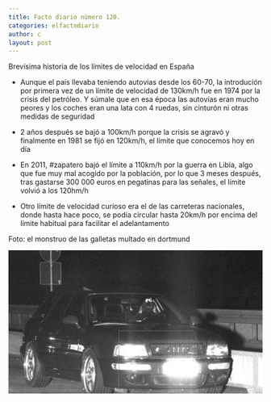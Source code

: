 ```yaml
---
title: Facto diario número 120.
categories: elfactodiario
author: c
layout: post
---
```

Brevísima historia de los límites de velocidad en España
- Aunque el país llevaba teniendo autovías desde los 60-70, la introdución por primera vez de un límite de velocidad de 130km/h fue en 1974 por la crisis del petróleo. Y súmale que en esa época las autovías eran mucho peores y los coches eran una lata con 4 ruedas, sin cinturón ni otras medidas de seguridad

- 2 años después se bajó a 100km/h porque la crisis se agravó y finalmente en 1981 se fijó en 120km/h, el límite que conocemos hoy en día

- En 2011, #zapatero bajó el límite a 110km/h por la guerra en Libia, algo que fue muy mal acogido por la población, por lo que 3 meses después, tras gastarse 300 000 euros en pegatinas para las señales, el límite volvió a los 120hm/h

- Otro límite de velocidad curioso era el de las carreteras nacionales, donde hasta hace poco, se podía circular hasta 20km/h por encima del límite habitual para facilitar el adelantamento

Foto: el monstruo de las galletas multado en dortmund

![2025_07_27_17_10_26_untitled-1.webp](/assets/2025_07_27_17_10_26_untitled-1.webp)
